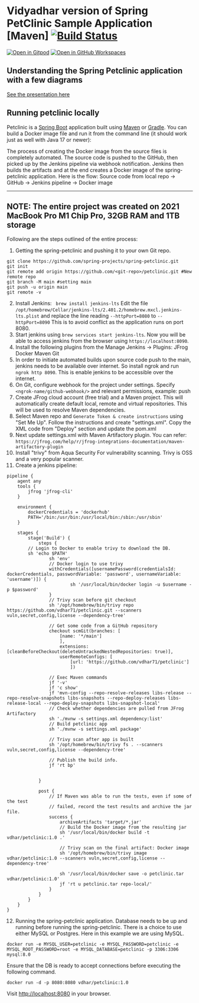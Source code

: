 # Vidyadhar version of Spring PetClinic Sample Application [Maven] [![Build Status](https://github.com/spring-projects/spring-petclinic/actions/workflows/maven-build.yml/badge.svg)](https://github.com/spring-projects/spring-petclinic/actions/workflows/maven-build.yml)

[![Open in Gitpod](https://gitpod.io/button/open-in-gitpod.svg)](https://gitpod.io/#https://github.com/spring-projects/spring-petclinic) [![Open in GitHub Workspaces](https://github.com/codespaces/badge.svg)](https://github.com/codespaces/new?hide_repo_select=true&ref=main&repo=7517918)




## Understanding the Spring Petclinic application with a few diagrams
<a href="https://speakerdeck.com/michaelisvy/spring-petclinic-sample-application">See the presentation here</a>

## Running petclinic locally
Petclinic is a [Spring Boot](https://spring.io/guides/gs/spring-boot) application built using [Maven](https://spring.io/guides/gs/maven/) or [Gradle](https://spring.io/guides/gs/gradle/). You can build a Docker image file and run it from the command line (it should work just as well with Java 17 or newer):

The process of creating the Docker image from the source files is completely automated. The source code is pushed to the GitHub, then  picked up by the Jenkins pipeline via webhook notification. Jenkins then builds the artifacts and at the end creates a Docker image of the spring-petclinic application. Here is the flow:
Source code from local repo -> GitHub -> Jenkins pipeline -> Docker image

-----------------------------------------------------------------------------------------------------------------------
NOTE: The entire project was created on 2021 MacBook Pro M1 Chip Pro, 32GB RAM and 1TB storage
-----------------------------------------------------------------------------------------------------------------------


Following are the steps outlined of the entire process:

1. Getting the spring-petclinic and pushing it to your own Git repo.

```
git clone https://github.com/spring-projects/spring-petclinic.git
git init
git remote add origin https://github.com/<git-repo>/petclinic.git #New remote repo
git branch -M main #setting main 
git push -u origin main
git remote -v

```
2. Install Jenkins:
``` brew install jenkins-lts```
Edit the file ```/opt/homebrew/Cellar/jenkins-lts/2.401.2/homebrew.mxcl.jenkins-lts.plist``` and replace the line reading
```--httpPort=8080``` to ```--httpPort=8090``` This is to avoid conflict as the application runs on port 8080.
3. Start jenkins using ```brew services start jenkins-lts```. Now you will be able to access jenkins from the browser using ```https://localhost:8090```.
4. Install the following plugins from the Manage Jenkins -> Plugins:
JFrog
Docker
Maven
Git
5. In order to initiate automated builds upon source code push to the main, jenkins needs to be available over internet. So install ngrok and run ```ngrok http 8090```. This is enable jenkins to be accessible over the internet.
6. On Git, configure webhook for the project under settings. Specify ```<ngrok-name/github-webhook/>``` and relevant permissions, example: push
7. Create JFrog cloud account (free trial) and a Maven project. This will automatically create default local, remote and virtual repositories. This will be used to resolve Maven dependencies.
8. Select Maven repo and ```Generate Token & create instructions``` using "Set Me Up". Follow the instructions and create "settings.xml". Copy the XML code from "Deploy" section and update the pom.xml
9. Next update settings.xml with Maven Artifactory plugin. You can refer: ```https://jfrog.com/help/r/jfrog-integrations-documentation/maven-artifactory-plugin```
10. Install "trivy" from Aqua Security For vulnerability scanning. Trivy is OSS and a very popular scanner.
11. Create a jenkins pipeline:
```
pipeline {
    agent any
    tools {
        jfrog 'jfrog-cli'
    }
 
    environment {
        dockerCredentials = 'dockerhub'
        PATH='/bin:/usr/bin:/usr/local/bin:/sbin:/usr/sbin'
    }

    stages {
        stage('Build') {
            steps {
		// Login to Docker to enable trivy to download the DB.
		sh 'echo $PATH'
                sh 'env'
                // Docker login to use trivy
                withCredentials([usernamePassword(credentialsId: dockerCredentials, passwordVariable: 'password', usernameVariable: 'username')]) {
                        sh '/usr/local/bin/docker login -u $username -p $password'
                }
                // Trivy scan before git checkout
                sh '/opt/homebrew/bin/trivy repo https://github.com/vdhar71/petclinic.git --scanners vuln,secret,config,license --dependency-tree'
                
                // Get some code from a GitHub repository
                checkout scmGit(branches: [
                    [name: '*/main']
                    ], 
                    extensions: [cleanBeforeCheckout(deleteUntrackedNestedRepositories: true)], 
                    userRemoteConfigs: [
                        [url: 'https://github.com/vdhar71/petclinic']
                        ])
                        
                // Exec Maven commands
                jf '-v'
                jf 'c show'
                jf 'mvn-config --repo-resolve-releases libs-release --repo-resolve-snapshots libs-snapshots --repo-deploy-releases libs-release-local --repo-deploy-snapshots libs-snapshot-local'
                // Check whether dependencies are pulled from JFrog Artifactory
                sh './mvnw -s settings.xml dependency:list'
                // Build petclinic app
                sh './mvnw -s settings.xml package'
                
                // Trivy scan after app is built
                sh '/opt/homebrew/bin/trivy fs . --scanners vuln,secret,config,license --dependency-tree'
                
                // Publish the build info.
                jf 'rt bp'

                
            }

            post {
                // If Maven was able to run the tests, even if some of the test
                // failed, record the test results and archive the jar file.
                success {
                    archiveArtifacts 'target/*.jar'
                    // Build the Docker image from the resulting jar
                    sh '/usr/local/bin/docker build -t vdhar/petclinic:1.0 .'
                    
                    // Trivy scan on the final artifact: Docker image
                    sh '/opt/homebrew/bin/trivy image vdhar/petclinic:1.0 --scanners vuln,secret,config,license --dependency-tree'
                    
                    sh '/usr/local/bin/docker save -o petclinic.tar vdhar/petclinic:1.0'
                    jf 'rt u petclinic.tar repo-local/'
                }
            }
        }
    }
}
```
12. Running the spring-petclinic application. Database needs to be up and running before running the spring-petclinic. There is a choice to use either MySQL or Postgres. Here in this example we are using MySQL.

```
docker run -e MYSQL_USER=petclinic -e MYSQL_PASSWORD=petclinic -e MYSQL_ROOT_PASSWORD=root -e MYSQL_DATABASE=petclinic -p 3306:3306 mysql:8.0
```

Ensure that the DB is ready to accept connections before executing the following command.

```docker run -d -p 8080:8080 vdhar/petclinic:1.0```

Visit [http://localhost:8080](http://localhost:8080) in your browser.
